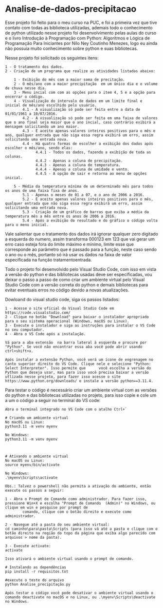 # Analise-de-dados-precipitacao

Esse projeto foi feito para o meu curso na PUC, e foi a primeira vez que tive contato com todas as biblioteca utilizadas, ademais todo o conhecimento de python utilizado nesse projeto foi
desenvolvimento pelas aulas do curso e o livro Introdução à Programação com Python: Algoritmos e Lógica de Programação Para Iniciantes por Nilo Ney Coutinho Menezes, logo eu ainda não 
possuia muito conhecimento sobre python e suas bibliotecas.

Nesse projeto foi solicitado os seguintes itens:

	1 - O tratamento dos dados.
	2 - Criação de um programa que realize as atividades listadas abaixo:

		1 - Exibição do mês com a maior soma de precitação. 
		2 - O mês/ano com a maior precipitação  em um único dia e o volume de chuva nesse dia.
  		3 - Menu incial com com as opções para o item 4, 5 e a opção para encerrar o código.
		4 - Visualização do intervalo de dados em um limite final e inicial de mês/ano escolhido pelo usuário.
			4.1 - A visualização só pode ser feita entre a data de 01/01/1961 a 10/07/2016.
			4.2 - A visualização só pode ser feita em uma faixa de valores que o ano final seja maior que o ano incial, caso contrário exibirá a mensagem solicitando um ano maior.
			4.3 - É aceito apenas valores inteiros positivos para o mês e ano, qualquer entrada que não siga essa regra exibirá um erro, assim solicitando uma entrada nova.
			4.4 - Há quatro formas de escolher a exibição dos dados após escolher o mês/ano, sendo elas:
			      4.4.1 - Todos os dados, fazendo a exibição de toda as colunas.
			      4.4.2 - Apenas a coluna de precipitação.
			      4.4.3 - Apenas a coluna de temperatura.
			      4.4.4 - Apenas a coluna de umidade e vento.
			      4.4.5 - A opção de sair e retorna ao menu de opções inicial.
	 
 		5 - Média da temperatura mínima de um determinado mês para todos os anos de uma faixa fixa de anos.
			5.1 - Apenas o meses de 01 a 07, e o ano de 2006 a 2016.
			5.2 - É aceito apenas valores inteiros positivos para o mês, qualquer entrada que não siga essa regra exibirá um erro, assim solicitando uma entrada nova.
			5.3 - Criação de um gráfico de barras que exiba a média da temperatura mês a mês entre os anos de 2006 a 2016.
			5.4 - Após a exibição do resultado e do gráfico o código volta para o menu inicial.
   
Vale salientar que o tratamento dos dados irá ignorar qualquer zero digitado a esquerda do numero, assim transforma 000123 em 123 que vai gerar um erro caso esteja fora do limite máximo 
e mínimo, limite esse que corresponde ao parâmetro que é passado para a função, neste caso sendo o ano ou o mês, portanto só irá usar os dados na faixa de valor especificada na função tratamentoentrada.

Todo o projeto foi desenvolvido pelo Visual Studio Code, com isso em vista a versão do python e das bibliotecas usadas deve ser especificadas, vou deixar o passo a passo de como
criar um ambiente virtual pelo Visual Studio Code com a versão correta do python e demais bibliotecas para evitar eventuais erros no código devido a novas atualizações.

Dowloand do visual studio code, siga os passos listados:

	1 - Acesse o site oficial do Visual Studio Code em https://code.visualstudio.com/
	2 - Clique no botão "Download" para baixar o instalador apropriado para o seu sistema operacional (Windows, macOS ou Linux).
	3 - Execute o instalador e siga as instruções para instalar o VS Code no seu computador.
	4 - Abra o VS Code após a instalação.

	Vá para a aba extensão  na barra lateral à esquerda e procure por "Python". Se você não encontrar essa aba você pode abrir usando ctrl+shift+x.

	Após instalar a extensão Python, você verá um ícone de engrenagem no canto superior direito do VS Code. Clique nele e selecione "Python: Select Interpreter". Isso permite que 		você escolha a versão do Python que deseja usar, mas para isso você precisa baixar a versão utlizada nesse projeto, para fazer isso acesse o site 					https://www.python.org/downloads/ e instale a versão python==3.11.4.

Para testar o código é necessário criar um ambiente virtual com as versões do python e das bibliotecas utilizadas no projeto, para isso copie e cole um a um o código a seguir no terminal
do VS code:

	Abra o terminal integrado no VS Code com o atalho Ctrl+`
	
	# Criando um ambiente virtual
	No macOS ou Linux:
	python3.11 -m venv myenv
	
	No Windows:
	python3.11 -m venv myenv
	
	
	
	# Ativando o ambiente virtual
	No macOS ou Linux:
	source myenv/bin/activate
	
	No Windows:
	.\myenv\Scripts\activate

	Obs.: Talvez o powershell não permita a ativação do ambiente, então execute os passos a seguir:

	1 - Abra o Prompt de Comando como administrador. Para fazer isso, pressione Win+X e escolha "Prompt de Comando 	(Admin)" no Windows, ou clique em win e pesquise por prompt de 
            comando, clique com o botão direito e execute como administrador.

	2 - Navegue até a pasta do seu ambiente virtual:
	cd caminho\para\pasta\Scripts (para isso vá até a pasta e clique com o botão direito na região do topo da página que exiba algo parecido com arquivos > nome da pasta).

	3 - Execute activate:
	activate

	Isso ativará o ambiente virtual usando o prompt de comando.

	# Instalando as dependências
	pip install -r requisitos.txt
	
	#execute o teste do arquivo
	python Analise_precipitação.py
	
	Após testar o código você pode desativar o ambiente virtual usando o comando deactivate no macOS e no Linux, ou .\myenv\Scripts\deactivate no Windows.
	
